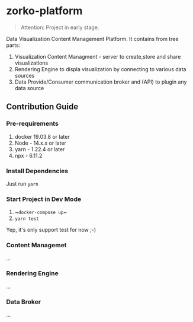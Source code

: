 # zorko-platform

> Attention: Project in early stage.

Data Visualization Content Management Platform. 
It contains from tree parts:

1. Visualization Content Managment - server to create,store and share visualizations
1. Rendering Engine to displa visualization by connecting to various data sources
1. Data Provide/Consumer communication broker and (API) to plugin any data source  


## Contribution Guide



### Pre-requirements

1. docker 19.03.8 or later
1. Node - 14.x.x or later
1. yarn - 1.22.4 or later
1. npx - 6.11.2

### Install Dependencies

Just run `yarn`

### Start Project in Dev Mode

1. ~`docker-compose up`~
1. `yarn test`

Yep, it's only support test for now ;-)


### Content Managemet 

...

### Rendering Engine 

...

### Data Broker

...
